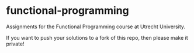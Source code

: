 functional-programming
======================

Assignments for the Functional Programming course at Utrecht University.

If you want to push your solutions to a fork of this repo, then please make it private!
